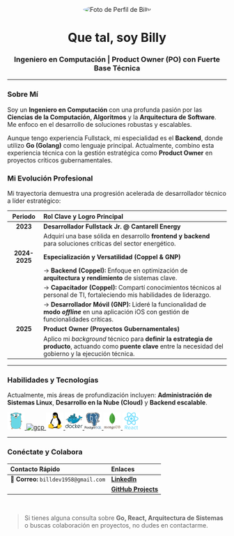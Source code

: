 <div align="center">
    <img src="https://github.com/billdev1958.png?size=150" alt="Foto de Perfil de Billy" width="150" height="150" style="border-radius: 50%;">
  <h1>Que tal, soy Billy</h1>
  <h3>Ingeniero en Computación | Product Owner (PO) con Fuerte Base Técnica</h3>
</div>

---

### Sobre Mí

Soy un **Ingeniero en Computación** con una profunda pasión por las **Ciencias de la Computación, Algoritmos** y la **Arquitectura de Software**. Me enfoco en el desarrollo de soluciones robustas y escalables.

Aunque tengo experiencia Fullstack, mi especialidad es el **Backend**, donde utilizo **Go (Golang)** como lenguaje principal. Actualmente, combino esta experiencia técnica con la gestión estratégica como **Product Owner** en proyectos críticos gubernamentales.

### Mi Evolución Profesional

Mi trayectoria demuestra una progresión acelerada de desarrollador técnico a líder estratégico:

| Periodo | Rol Clave y Logro Principal |
| :---: | :--- |
| **2023** | **Desarrollador Fullstack Jr. @ Cantarell Energy** |
| | Adquirí una base sólida en desarrollo **frontend y backend** para soluciones críticas del sector energético. |
| **2024-2025** | **Especialización y Versatilidad (Coppel & GNP)** |
| | $\rightarrow$ **Backend (Coppel):** Enfoque en optimización de **arquitectura y rendimiento** de sistemas clave. |
| | $\rightarrow$ **Capacitador (Coppel):** Compartí conocimientos técnicos al personal de TI, fortaleciendo mis habilidades de liderazgo. |
| | $\rightarrow$ **Desarrollador Móvil (GNP):** Lideré la funcionalidad de **modo *offline*** en una aplicación iOS con gestión de funcionalidades críticas. |
| **2025** | **Product Owner (Proyectos Gubernamentales)** |
| | Aplico mi *background* técnico para **definir la estrategia de producto**, actuando como **puente clave** entre la necesidad del gobierno y la ejecución técnica. |

---

### Habilidades y Tecnologías

Actualmente, mis áreas de profundización incluyen: **Administración de Sistemas Linux**, **Desarrollo en la Nube (Cloud)** y **Backend escalable**.

<div align="left">
  <p>
    <a href="https://golang.org" target="_blank" rel="noreferrer"> <img src="https://raw.githubusercontent.com/devicons/devicon/master/icons/go/go-original.svg" alt="go" width="40" height="40"/> </a>
    <a href="https://cloud.google.com" target="_blank" rel="noreferrer"> <img src="https://www.vectorlogo.zone/logos/google_cloud/google_cloud-icon.svg" alt="gcp" width="40" height="40"/> </a>
    <a href="https://www.linux.org/" target="_blank" rel="noreferrer"> <img src="https://raw.githubusercontent.com/devicons/devicon/master/icons/linux/linux-original.svg" alt="linux" width="40" height="40"/> </a>
    <a href="https://www.docker.com/" target="_blank" rel="noreferrer"> <img src="https://raw.githubusercontent.com/devicons/devicon/master/icons/docker/docker-original-wordmark.svg" alt="docker" width="40" height="40"/> </a>
    <a href="https://www.postgresql.org" target="_blank" rel="noreferrer"> <img src="https://raw.githubusercontent.com/devicons/devicon/master/icons/postgresql/postgresql-original-wordmark.svg" alt="postgresql" width="40" height="40"/> </a>
    <a href="https://www.mongodb.com/" target="_blank" rel="noreferrer"> <img src="https://raw.githubusercontent.com/devicons/devicon/master/icons/mongodb/mongodb-original-wordmark.svg" alt="mongodb" width="40" height="40"/> </a>
    <a href="https://reactjs.org/" target="_blank" rel="noreferrer"> <img src="https://raw.githubusercontent.com/devicons/devicon/master/icons/react/react-original-wordmark.svg" alt="react" width="40" height="40"/> </a>
  </p>
</div>

---

### Conéctate y Colabora

| Contacto Rápido | Enlaces |
| :--- | :--- |
| 📧 **Correo:** `billdev1958@gmail.com` | [**LinkedIn**](https://linkedin.com/in/www.linkedin.com/in/billdev1958) |
| | [**GitHub Projects**](https://github.com/billdev1958) |

<br/>

> Si tienes alguna consulta sobre **Go, React, Arquitectura de Sistemas** o buscas colaboración en proyectos, no dudes en contactarme.



